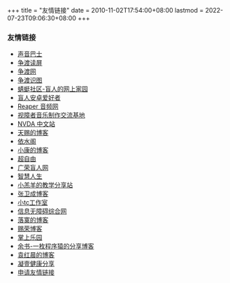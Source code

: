 +++
title = "友情链接"
date = 2010-11-02T17:54:00+08:00
lastmod = 2022-07-23T09:06:30+08:00
+++



### 友情链接

* [声音巴士](https://www.vbus.cc/)
* [争渡读屏](http://www.zdsr.com/)
* [争渡网](http://www.zd.hk/)
* [争渡识图](http://st.zd.hk/)
* [蜻蜓社区-盲人的网上家园](https://www.qt06.com/)
* [盲人安卓爱好者](http://apk.qt06.com/)
* [Reaper 音频网](http://reaper.vip/)
* [视障者音乐制作交流基地](http://szzyyzz.com/)
* [NVDA 中文站](http://www.nvdacn.com/)
* [天赐的博客](https://www.tc06.cn/)
* [依水阁](https://mc.viyf.org)
* [小康的博客](http://www.xkgzs.net/)
* [超自由](http://www.52czy.net/)
* [广荣盲人网](http://www.grmrw.cn/)
* [智慧人生](http://bbs.zn0534.com/)
* [小羔羊的教学分享站](https://lamb.tw/)
* [张卫成博客](http://www.zhangweicheng.com/)
* [小tc工作室](http://xtcgzs.cn/)
* [信息无障碍综合网](http://www.xxwza.net/)
* [落寞的博客](https://www.lmdbk.com/)
* [赐荣博客](https://www.prc.cx/)
* [掌上乐园](http://3w.wjttl.com/gx/)
* [余书-一枚程序猿的分享博客](http://www.xcstudio.cn/)
* [袁红晨的博客](http://yhc.ink/)
* [凝壹健康分享](http://www.nigyi.com/)
* [申请友情链接](https://www.qt06.com/contact/#comment)
